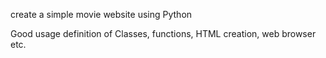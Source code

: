 create a simple movie website using Python

Good usage definition of Classes, functions, HTML creation, web browser etc.
